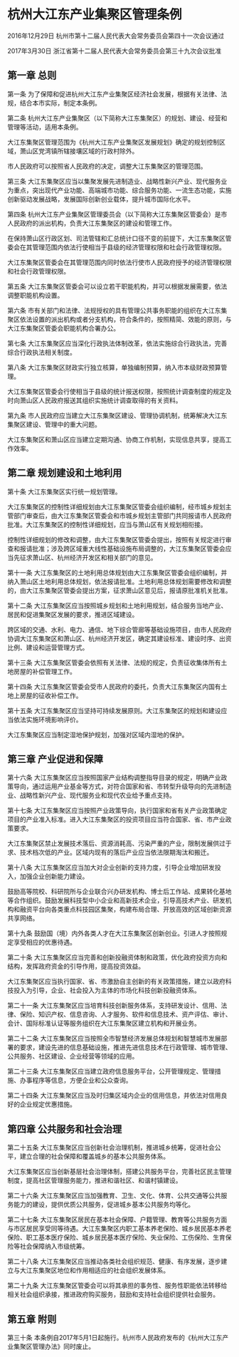 # 杭州大江东产业集聚区管理条例

2016年12月29日 杭州市第十二届人民代表大会常务委员会第四十一次会议通过

2017年3月30日 浙江省第十二届人民代表大会常务委员会第三十九次会议批准



## 第一章  总则

第一条 为了保障和促进杭州大江东产业集聚区经济社会发展，根据有关法律、法规，结合本市实际，制定本条例。

第二条 杭州大江东产业集聚区（以下简称大江东集聚区）的规划、建设、经营和管理等活动，适用本条例。

大江东集聚区管理范围为《杭州大江东产业集聚区发展规划》确定的规划控制区域，萧山区党湾镇所辖接壤区域的行政村除外。

市人民政府可以按照省人民政府的决定，调整大江东集聚区的管理范围。

第三条 大江东集聚区应当以集聚发展先进制造业、战略性新兴产业、现代服务业为重点，突出现代产业功能、高端城市功能、综合服务功能、一流生态功能，实施创新驱动发展战略，发展国际创新创业载体，提升城市国际化水平。

第四条 杭州大江东产业集聚区管理委员会（以下简称大江东集聚区管委会）是市人民政府的派出机构，负责大江东集聚区的建设和管理工作。

在保持萧山区行政区划、司法管辖和汇总统计口径不变的前提下，大江东集聚区管委会在其管理范围内依法行使相当于县级的经济管理权限和社会行政管理权限。

大江东集聚区管委会在其管理范围内同时依法行使市人民政府授予的经济管理权限和社会行政管理权限。

第五条 大江东集聚区管委会可以设立若干职能机构，并可以根据发展需要，依法调整职能机构设置。

第六条 市有关部门和法律、法规授权的具有管理公共事务职能的组织在大江东集聚区依法设置的派出机构或者分支机构，符合条件的，按照精简、效能的原则，与大江东集聚区管委会职能机构合署办公。

第七条 大江东集聚区应当深化行政执法体制改革，依法实施综合行政执法，完善综合行政执法相关制度。

第八条 大江东集聚区财政实行独立核算，单独编制预算，纳入市本级财政预算管理。

大江东集聚区管委会行使相当于县级的统计报送权限，按照统计调查制度的规定及时向萧山区人民政府报送其组织实施统计调查取得的有关资料。

第九条 市人民政府应当建立大江东集聚区建设、管理协调机制，统筹解决大江东集聚区建设、管理中的重大问题。

大江东集聚区和萧山区应当建立定期沟通、协商工作机制，实现信息共享，提高工作效率。

## 第二章  规划建设和土地利用

第十条 大江东集聚区实行统一规划管理。

大江东集聚区的控制性详细规划由大江东集聚区管委会组织编制，经市城乡规划主管部门审查后，由大江东集聚区管委会和市城乡规划主管部门共同报请市人民政府批准。大江东集聚区的控制性详细规划，应当与萧山区有关规划相衔接。

控制性详细规划的修改和调整，由大江东集聚区管委会提出，按照有关规定进行审查和报请批准；涉及跨区域重大线性基础设施布局调整的，大江东集聚区管委会应当先征求萧山区、杭州经济开发区和相关部门的意见。

第十一条 大江东集聚区的土地利用总体规划由大江东集聚区管委会组织编制，并纳入萧山区土地利用总体规划，依法报请批准。土地利用总体规划需要修改和调整的，由大江东集聚区管委会提出方案，征求萧山区意见后，报请原批准机关批准。

第十二条 大江东集聚区应当按照城乡规划和土地利用规划，结合服务当地产业、居民和促进集聚区发展的要求，推进区域建设。

跨区域的交通、水利、电力、通信、地下综合管廊等基础设施项目，由市人民政府协调大江东集聚区和萧山区、杭州经济开发区，确定其建设标准、建设时序、出资比例、建设和运营管理方式。

第十三条 大江东集聚区管委会依照有关法律、法规的规定，负责征收集体所有土地房屋的补偿管理工作。

第十四条 大江东集聚区管委会受市人民政府的委托，负责大江东集聚区内国有土地上房屋的征收补偿工作。

第十五条 大江东集聚区应当坚持可持续发展原则。大江东集聚区的规划和建设应当依法实施环境影响评价。

大江东集聚区应当制定湿地保护规划，加强对区域内湿地的保护。

## 第三章  产业促进和保障

第十六条 大江东集聚区应当按照国家产业结构调整指导目录的规定，明确产业政策导向，通过运用产业基金等方式，对符合国家和省、市转型升级导向的先进制造业、战略性新兴产业、现代服务业和现代农业给予重点支持。

第十七条 大江东集聚区应当按照产业政策导向，执行国家和省有关产业政策确定项目的产业准入标准。进入大江东集聚区的投资项目应当符合国家、省、市产业政策要求。

大江东集聚区禁止发展技术落后、资源消耗高、污染严重的产业，限制发展供过于求、技术档次低的产业。区域内现有的落后产业应当依法限期淘汰和搬迁。

第十八条 大江东集聚区应当加大对企业创新的支持力度，引导企业增加研发投入，加强企业创新能力建设。

鼓励高等院校、科研院所与企业联合兴办研发机构、博士后工作站、成果转化基地等合作组织。鼓励发展科技型中小企业和高新技术企业，引导高技术产业、研发机构和融资平台向各类重点科技园区集聚，构建布局合理、开放高效的区域创新资源共享网络。

第十九条 鼓励国（境）内外各类人才在大江东集聚区创新创业。引进人才按照规定享受相应的优惠待遇。

第二十条 大江东集聚区应当完善和创新投融资体制和政策，优化政府投资方向和结构，发挥政府资金的引导作用，提高投资效益。

大江东集聚区应当执行国家、省、市激励自主创新的有关政策措施，建立以政府科技投入为引导，企业、社会投入为主体的市场化科技创新投融资体系。

第二十一条 大江东集聚区应当培育科技创新服务体系，支持研发设计、信用、法律、保险、知识产权、信息咨询、人才服务、软件和信息技术、资产评估、审计、会计、国际标准认证等服务组织在大江东集聚区建立机构和开展业务。

第二十二条 大江东集聚区应当按照全市智慧经济发展总体规划和智慧城市发展部署的要求，建设先进的信息基础设施，推进先进信息技术在行政管理、城市管理、公共服务、社区建设、企业经营等领域的应用。

第二十三条 大江东集聚区应当建立政府信息服务平台，公开管理规定、管理措施、办事程序等信息，方便企业和公众查询。

第二十四条 大江东集聚区应当及时归集区域内企业的信用信息，并依法对信用良好的企业规定优惠措施。

## 第四章  公共服务和社会治理

第二十五条 大江东集聚区应当创新社会治理机制，推进城乡统筹，促进社会公平，建立合理的社会保障和覆盖城乡的基本公共服务体系。

大江东集聚区应当创新基层社会治理体制，搭建公共服务平台，完善社区民主管理制度，提高社区管理服务能力，推进和谐社区、和谐村镇建设。

第二十六条 大江东集聚区应当加强教育、卫生、文化、体育、公共交通等公共服务能力的建设，提供优质公共服务，促进城乡基本公共服务均等化。

第二十七条 大江东集聚区居民在基本社会保障、户籍管理、教育等公共服务方面与市区居民享受同等待遇。大江东集聚区内职工基本养老保险、城乡居民基本养老保险、职工基本医疗保险、城乡居民基本医疗保险、失业保险、工伤保险、生育保险等社会保障纳入市级统筹。

第二十八条 大江东集聚区应当推动各类社会组织规范、健康、有序发展，逐步建立与大江东集聚区地位和作用相适应的社会组织发展体系。

第二十九条 大江东集聚区管委会可以将其承担的事务性、服务性职能依法转移给相关社会组织承接，推进政府购买服务，鼓励和支持社会组织提供社会服务。

## 第五章  附则

第三十条 本条例自2017年5月1日起施行。杭州市人民政府发布的《杭州大江东产业集聚区管理办法》同时废止。
